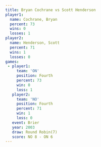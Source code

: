 ```yaml
---
title: Bryan Cochrane vs Scott Henderson
player1:                
  name: Cochrane, Bryan 
  percent: 73           
  wins: 0               
  losses: 1             
player2:                
  name: Henderson, Scott
  percent: 71           
  wins: 1               
  losses: 0             
games:
 - player1:          
     team: 'ON'      
     position: Fourth
     percent: 73     
     win: 0          
     loss: 1         
   player2:          
     team: 'NO'      
     position: Fourth
     percent: 71     
     win: 1          
     loss: 0         
   event: Brier        
   year: 2003          
   draw: Round Robin(7)
   score: NO 8 - ON 6  
---
```

